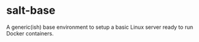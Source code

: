 # salt-base
A generic(ish) base environment to setup a basic Linux server ready to run Docker containers.
